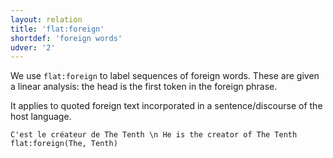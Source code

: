 ```yaml
---
layout: relation
title: 'flat:foreign'
shortdef: 'foreign words'
udver: '2'
---
```


We use `flat:foreign` to label sequences of foreign words.
These are given a linear analysis: the head is the first token in the foreign phrase.

It applies to quoted foreign text incorporated in a sentence/discourse
of the host language.

~~~ sdparse
C'est le créateur de The Tenth \n He is the creator of The Tenth
flat:foreign(The, Tenth)
~~~
<!-- Interlanguage links updated Po lis 14 15:35:27 CET 2022 -->
